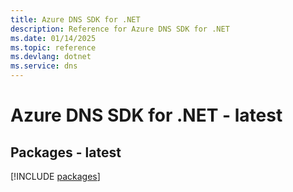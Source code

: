 ```yaml
---
title: Azure DNS SDK for .NET
description: Reference for Azure DNS SDK for .NET
ms.date: 01/14/2025
ms.topic: reference
ms.devlang: dotnet
ms.service: dns
---
```

# Azure DNS SDK for .NET - latest
## Packages - latest
[!INCLUDE [packages](dns-index.md)]